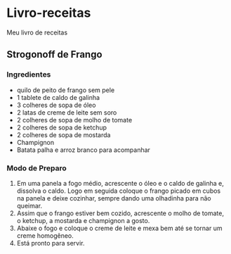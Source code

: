 # Livro-receitas
Meu livro de receitas

## Strogonoff de Frango

### Ingredientes
- quilo de peito de frango sem pele
- 1 tablete de caldo de galinha
- 3 colheres de sopa de óleo
- 2 latas de creme de leite sem soro
- 2 colheres de sopa de molho de tomate
- 2 colheres de sopa de ketchup
- 2 colheres de sopa de mostarda
- Champignon
- Batata palha e arroz branco para acompanhar

### Modo de Preparo
  1. Em uma panela a fogo médio, acrescente o óleo e o caldo de galinha e, dissolva o caldo.
Logo em seguida coloque o frango picado em cubos na panela e deixe cozinhar, sempre dando uma
olhadinha para não queimar.
  2. Assim que o frango estiver bem cozido, acrescente o molho de tomate, o ketchup, a mostarda 
e champignon a gosto.
  3. Abaixe o fogo e coloque o creme de leite e mexa bem até se tornar um creme homogêneo.
  4. Está pronto para servir. 




